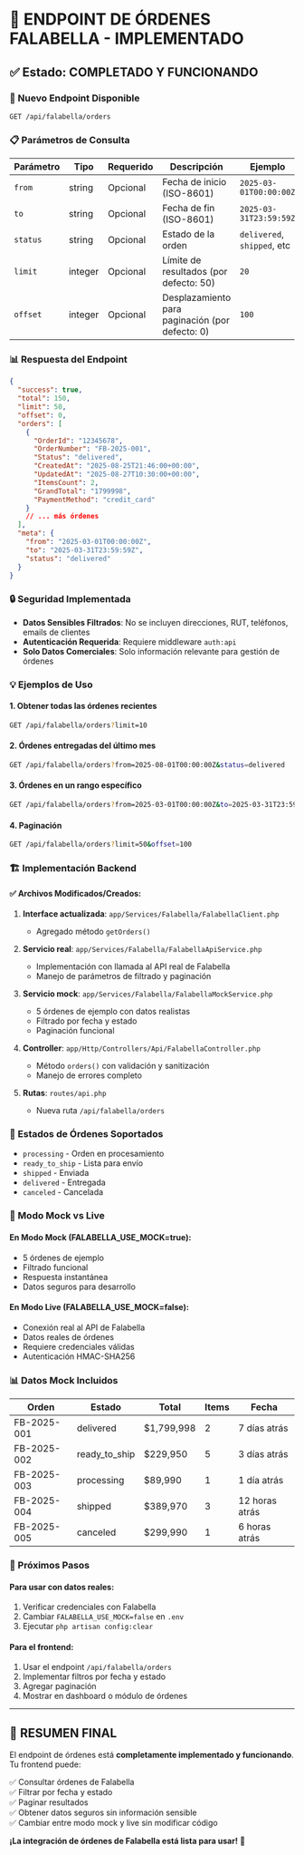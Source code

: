 # 🎉 ENDPOINT DE ÓRDENES FALABELLA - IMPLEMENTADO

## ✅ Estado: **COMPLETADO Y FUNCIONANDO**

### 🚀 Nuevo Endpoint Disponible

```
GET /api/falabella/orders
```

### 📋 Parámetros de Consulta

| Parámetro      | Tipo     | Requerido | Descripción                                    | Ejemplo                     |
|----------------|----------|-----------|------------------------------------------------|-----------------------------|
| `from`         | string   | Opcional  | Fecha de inicio (ISO-8601)                    | `2025-03-01T00:00:00Z`     |
| `to`           | string   | Opcional  | Fecha de fin (ISO-8601)                       | `2025-03-31T23:59:59Z`     |
| `status`       | string   | Opcional  | Estado de la orden                             | `delivered`, `shipped`, etc |
| `limit`        | integer  | Opcional  | Límite de resultados (por defecto: 50)        | `20`                       |
| `offset`       | integer  | Opcional  | Desplazamiento para paginación (por defecto: 0) | `100`                     |

### 📊 Respuesta del Endpoint

```json
{
  "success": true,
  "total": 150,
  "limit": 50,
  "offset": 0,
  "orders": [
    {
      "OrderId": "12345678",
      "OrderNumber": "FB-2025-001",
      "Status": "delivered",
      "CreatedAt": "2025-08-25T21:46:00+00:00",
      "UpdatedAt": "2025-08-27T10:30:00+00:00",
      "ItemsCount": 2,
      "GrandTotal": "1799998",
      "PaymentMethod": "credit_card"
    }
    // ... más órdenes
  ],
  "meta": {
    "from": "2025-03-01T00:00:00Z",
    "to": "2025-03-31T23:59:59Z",
    "status": "delivered"
  }
}
```

### 🔒 Seguridad Implementada

- **Datos Sensibles Filtrados**: No se incluyen direcciones, RUT, teléfonos, emails de clientes
- **Autenticación Requerida**: Requiere middleware `auth:api`
- **Solo Datos Comerciales**: Solo información relevante para gestión de órdenes

### 💡 Ejemplos de Uso

#### 1. Obtener todas las órdenes recientes
```bash
GET /api/falabella/orders?limit=10
```

#### 2. Órdenes entregadas del último mes
```bash
GET /api/falabella/orders?from=2025-08-01T00:00:00Z&status=delivered
```

#### 3. Órdenes en un rango específico
```bash
GET /api/falabella/orders?from=2025-03-01T00:00:00Z&to=2025-03-31T23:59:59Z&limit=100
```

#### 4. Paginación
```bash
GET /api/falabella/orders?limit=50&offset=100
```

### 🏗️ Implementación Backend

#### ✅ Archivos Modificados/Creados:

1. **Interface actualizada**: `app/Services/Falabella/FalabellaClient.php`
   - Agregado método `getOrders()`

2. **Servicio real**: `app/Services/Falabella/FalabellaApiService.php`
   - Implementación con llamada al API real de Falabella
   - Manejo de parámetros de filtrado y paginación

3. **Servicio mock**: `app/Services/Falabella/FalabellaMockService.php`
   - 5 órdenes de ejemplo con datos realistas
   - Filtrado por fecha y estado
   - Paginación funcional

4. **Controller**: `app/Http/Controllers/Api/FalabellaController.php`
   - Método `orders()` con validación y sanitización
   - Manejo de errores completo

5. **Rutas**: `routes/api.php`
   - Nueva ruta `/api/falabella/orders`

### 🧪 Estados de Órdenes Soportados

- `processing` - Orden en procesamiento
- `ready_to_ship` - Lista para envío
- `shipped` - Enviada
- `delivered` - Entregada
- `canceled` - Cancelada

### 🔄 Modo Mock vs Live

#### En Modo Mock (FALABELLA_USE_MOCK=true):
- 5 órdenes de ejemplo
- Filtrado funcional
- Respuesta instantánea
- Datos seguros para desarrollo

#### En Modo Live (FALABELLA_USE_MOCK=false):
- Conexión real al API de Falabella
- Datos reales de órdenes
- Requiere credenciales válidas
- Autenticación HMAC-SHA256

### 📊 Datos Mock Incluidos

| Orden        | Estado        | Total       | Items | Fecha         |
|--------------|---------------|-------------|-------|---------------|
| FB-2025-001  | delivered     | $1,799,998  | 2     | 7 días atrás  |
| FB-2025-002  | ready_to_ship | $229,950    | 5     | 3 días atrás  |
| FB-2025-003  | processing    | $89,990     | 1     | 1 día atrás   |
| FB-2025-004  | shipped       | $389,970    | 3     | 12 horas atrás|
| FB-2025-005  | canceled      | $299,990    | 1     | 6 horas atrás |

### 🚀 Próximos Pasos

#### Para usar con datos reales:
1. Verificar credenciales con Falabella
2. Cambiar `FALABELLA_USE_MOCK=false` en `.env`
3. Ejecutar `php artisan config:clear`

#### Para el frontend:
1. Usar el endpoint `/api/falabella/orders` 
2. Implementar filtros por fecha y estado
3. Agregar paginación
4. Mostrar en dashboard o módulo de órdenes

---

## 🎯 **RESUMEN FINAL**

El endpoint de órdenes está **completamente implementado y funcionando**. Tu frontend puede:

✅ Consultar órdenes de Falabella  
✅ Filtrar por fecha y estado  
✅ Paginar resultados  
✅ Obtener datos seguros sin información sensible  
✅ Cambiar entre modo mock y live sin modificar código  

**¡La integración de órdenes de Falabella está lista para usar!** 🚀
